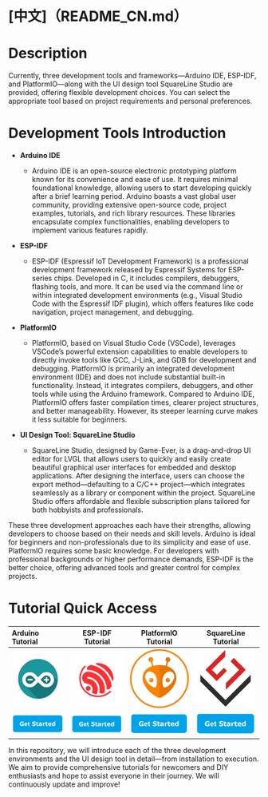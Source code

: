 # [中文]（README_CN.md）
# Description
Currently, three development tools and frameworks—Arduino IDE, ESP-IDF, and PlatformIO—along with the UI design tool SquareLine Studio are provided, offering flexible development choices. You can select the appropriate tool based on project requirements and personal preferences.

# Development Tools Introduction
  
* **Arduino IDE**
  * Arduino IDE is an open-source electronic prototyping platform known for its convenience and ease of use. It requires minimal foundational knowledge, allowing users to start developing quickly after a brief learning period. Arduino boasts a vast global user community, providing extensive open-source code, project examples, tutorials, and rich library resources. These libraries encapsulate complex functionalities, enabling developers to implement various features rapidly.

* **ESP-IDF**
  * ESP-IDF (Espressif IoT Development Framework) is a professional development framework released by Espressif Systems for ESP-series chips. Developed in C, it includes compilers, debuggers, flashing tools, and more. It can be used via the command line or within integrated development environments (e.g., Visual Studio Code with the Espressif IDF plugin), which offers features like code navigation, project management, and debugging.

* **PlatformIO**
  * PlatformIO, based on Visual Studio Code (VSCode), leverages VSCode’s powerful extension capabilities to enable developers to directly invoke tools like GCC, J-Link, and GDB for development and debugging. PlatformIO is primarily an integrated development environment (IDE) and does not include substantial built-in functionality. Instead, it integrates compilers, debuggers, and other tools while using the Arduino framework. Compared to Arduino IDE, PlatformIO offers faster compilation times, clearer project structures, and better manageability. However, its steeper learning curve makes it less suitable for beginners.

* **UI Design Tool: SquareLine Studio**
  * SquareLine Studio, designed by Game-Ever, is a drag-and-drop UI editor for LVGL that allows users to quickly and easily create beautiful graphical user interfaces for embedded and desktop applications. After designing the interface, users can choose the export method—defaulting to a C/C++ project—which integrates seamlessly as a library or component within the project. SquareLine Studio offers affordable and flexible subscription plans tailored for both hobbyists and professionals.

These three development approaches each have their strengths, allowing developers to choose based on their needs and skill levels. Arduino is ideal for beginners and non-professionals due to its simplicity and ease of use. PlatformIO requires some basic knowledge. For developers with professional backgrounds or higher performance demands, ESP-IDF is the better choice, offering advanced tools and greater control for complex projects.

# Tutorial Quick Access

| Arduino Tutorial | ESP-IDF Tutorial | PlatformIO Tutorial | SquareLine Tutorial |
| :--------------- | :--------------: | :-----------------: | :-----------------: |
| ![](img/Arduino.webp) | ![](img/ESP-IDF-Logo.webp) | ![](img/PlatformIO-Logo.png) | ![](img/SquareLineStudio-Logo.webp) |
| [![](img/GetStarted.webp)]() | [![](img/GetStarted.webp)]() | [![](img/GetStarted.webp)]() | [![](img/GetStarted.webp)]() |

In this repository, we will introduce each of the three development environments and the UI design tool in detail—from installation to execution. We aim to provide comprehensive tutorials for newcomers and DIY enthusiasts and hope to assist everyone in their journey. We will continuously update and improve!
